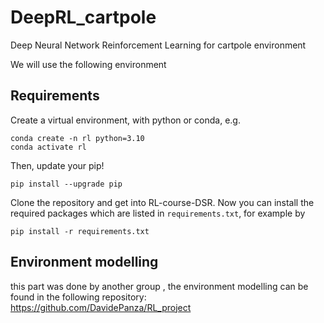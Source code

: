 # DeepRL_cartpole
Deep Neural Network Reinforcement Learning for cartpole environment 


We will use the following environment 


## Requirements
Create a virtual environment, with python or conda, e.g.
```buildoutcfg
conda create -n rl python=3.10
conda activate rl
```
Then, update your pip!
```buildoutcfg
pip install --upgrade pip
```
Clone the repository and get into RL-course-DSR. Now you can install the required
packages which are listed in ```requirements.txt```, for example
by
```buildoutcfg
pip install -r requirements.txt
```

## Environment modelling 

this part was done by another group , 
the environment modelling can be found in the following repository: 
https://github.com/DavidePanza/RL_project
